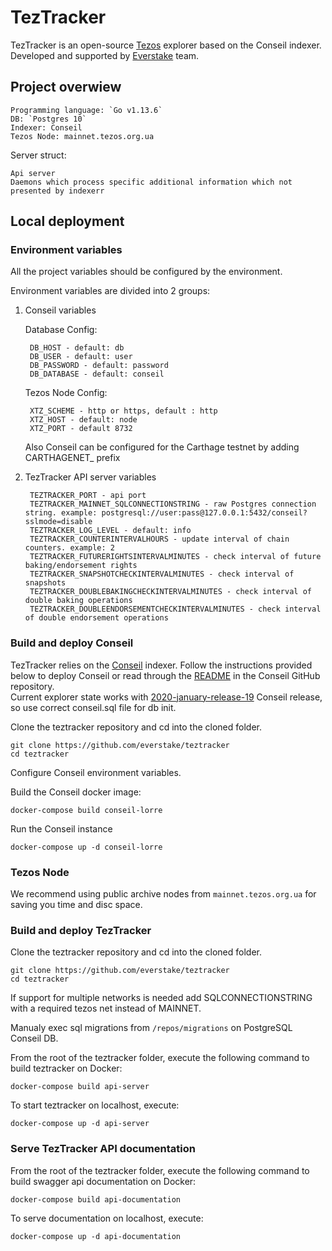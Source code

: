# TezTracker
  TezTracker is an open-source [Tezos](https://tezos.com) explorer based on the Conseil indexer. Developed and supported by [Everstake](https://everstake.one) team. 

## Project overwiew
 	Programming language: `Go v1.13.6`
 	DB: `Postgres 10`
 	Indexer: Conseil
	Tezos Node: mainnet.tezos.org.ua
	
 Server struct:
 
 	Api server
	Daemons which process specific additional information which not presented by indexerr
	
## Local deployment
### Environment variables
All the project variables should be configured by the environment.

Environment variables are divided into 2 groups:
1. Conseil variables

	  Database Config:

		DB_HOST - default: db
		DB_USER - default: user
		DB_PASSWORD - default: password
		DB_DATABASE - default: conseil

    Tezos Node Config:

		XTZ_SCHEME - http or https, default : http
		XTZ_HOST - default: node
		XTZ_PORT - default 8732
    Also Conseil can be configured for the Carthage testnet by adding CARTHAGENET_ prefix

2. TezTracker API server variables

        TEZTRACKER_PORT	- api port    
        TEZTRACKER_MAINNET_SQLCONNECTIONSTRING - raw Postgres connection string. example: postgresql://user:pass@127.0.0.1:5432/conseil?sslmode=disable
        TEZTRACKER_LOG_LEVEL - default: info
        TEZTRACKER_COUNTERINTERVALHOURS - update interval of chain counters. example: 2
        TEZTRACKER_FUTURERIGHTSINTERVALMINUTES - check interval of future baking/endorsement rights
        TEZTRACKER_SNAPSHOTCHECKINTERVALMINUTES - check interval of snapshots
        TEZTRACKER_DOUBLEBAKINGCHECKINTERVALMINUTES - check interval of double baking operations
        TEZTRACKER_DOUBLEENDORSEMENTCHECKINTERVALMINUTES - check interval of double endorsement operations

### Build and deploy Conseil
TezTracker relies on the [Conseil](https://github.com/Cryptonomic/Conseil) indexer. Follow the instructions provided below to deploy Conseil or read through the [README](https://github.com/Cryptonomic/Conseil/blob/master/README.md) in the Conseil GitHub repository.   
Current explorer state works with [2020-january-release-19](https://github.com/Cryptonomic/Conseil/releases/tag/2020-january-release-19) Conseil release, so use correct conseil.sql file for db init.

Clone the teztracker repository and cd into the cloned folder.

    git clone https://github.com/everstake/teztracker
    cd teztracker
    
Configure Conseil environment variables.

Build the Conseil docker image:

	docker-compose build conseil-lorre
  
Run the Conseil instance

	docker-compose up -d conseil-lorre
  
### Tezos Node
  We recommend using public archive nodes from `mainnet.tezos.org.ua` for saving you time and disc space.
  
### Build and deploy TezTracker
 
   Clone the teztracker repository and cd into the cloned folder.

    git clone https://github.com/everstake/teztracker
    cd teztracker
    
   If support for multiple networks is needed add SQLCONNECTIONSTRING with a required tezos net instead of MAINNET.
   
   Manualy exec sql migrations from `/repos/migrations` on PostgreSQL Conseil DB.
   
   From the root of the teztracker folder, execute the following command to build teztracker on Docker:
   
    docker-compose build api-server
    
   To start teztracker on localhost, execute:
   
    docker-compose up -d api-server
 
### Serve TezTracker API documentation
	
   From the root of the teztracker folder, execute the following command to build swagger api documentation on Docker:
   
    docker-compose build api-documentation
    
   To serve documentation on localhost, execute:
   
    docker-compose up -d api-documentation
